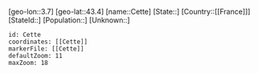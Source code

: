 ﻿---
location: [43.4,3.7]
mapzoom: [7,12] 
mapmarker: city 
type: City
tags:
- geo/City


SpocWebEntityId: 29538
isDeleted: false
confidential: public

---
[geo-lon::3.7]
[geo-lat::43.4]
[name::Cette]
[State::]
[Country::[[France]]]
[StateId::]
[Population::]
[Unknown::]


```leaflet
id: Cette
coordinates: [[Cette]]
markerFile: [[Cette]]
defaultZoom: 11 
maxZoom: 18
```
